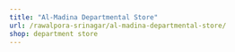 ```yaml
---
title: "Al-Madina Departmental Store"
url: /rawalpora-srinagar/al-madina-departmental-store/
shop: department store
---
```

